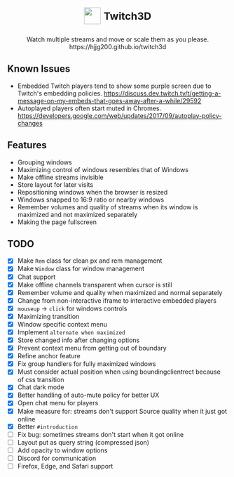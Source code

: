 

<div align="center">
  <h1>
    <img src="https://hjjg200.github.io/twitch3d/logo.png" height="38px">
    <sup>Twitch3D</sup>
  </h1>
  
  <p>
Watch multiple streams and move or scale them as you please. 
<br>https://hjjg200.github.io/twitch3d
  </p>
</div>
  
## Known Issues

- Embedded Twitch players tend to show some purple screen due to Twitch's embedding policies. https://discuss.dev.twitch.tv/t/getting-a-message-on-my-embeds-that-goes-away-after-a-while/29592
- Autoplayed players often start muted in Chromes. https://developers.google.com/web/updates/2017/09/autoplay-policy-changes

## Features

- Grouping windows
- Maximizing control of windows resembles that of Windows
- Make offline streams invisible
- Store layout for later visits
- Repositioning windows when the browser is resized
- Windows snapped to 16:9 ratio or nearby windows
- Remember volumes and quality of streams when its window is maximized and not maximized separately
- Making the page fullscreen

## TODO
- [x] Make `Rem` class for clean px and rem management
- [x] Make `Window` class for window management
- [x] Chat support
- [x] Make offline channels transparent when cursor is still
- [x] Remember volume and quality when maximized and normal separately
- [x] Change from non-interactive iframe to interactive embedded players
- [x] `mouseup` -> `click` for windows controls
- [x] Maximizing transition
- [x] Window specific context menu
- [x] Implement `alternate when maximized`
- [x] Store changed info after changing options
- [x] Prevent context menu from getting out of boundary
- [x] Refine anchor feature
- [x] Fix group handlers for fully maximized windows
- [x] Must consider actual position when using boundingclientrect because of css transition
- [x] Chat dark mode
- [x] Better handling of auto-mute policy for better UX
- [x] Open chat menu for players
- [x] Make measure for: streams don't support Source quality when it just got online
- [x] Better `#introduction`
- [ ] Fix bug: sometimes streams don't start when it got online
- [ ] Layout put as query string (compressed json)
- [ ] Add opacity to window options
- [ ] Discord for communication
- [ ] Firefox, Edge, and Safari support

